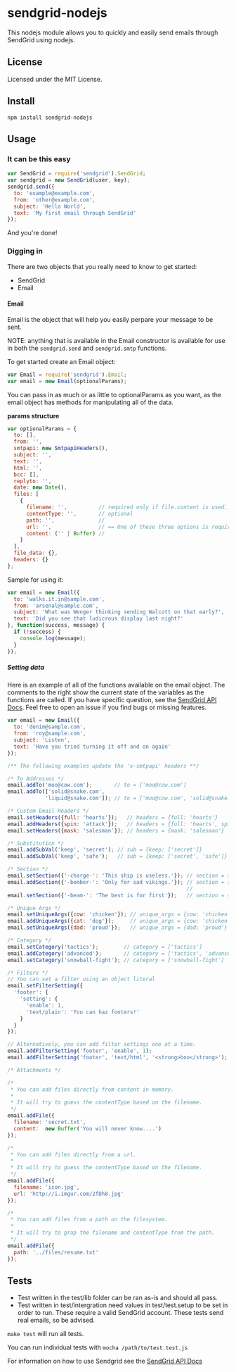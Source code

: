 # sendgrid-nodejs #
This nodejs module allows you to quickly and easily send emails through
SendGrid using nodejs.

## License ##
Licensed under the MIT License.

## Install ##

```
npm install sendgrid-nodejs
```

## Usage ##
### It can be this easy ###

```javascript
var SendGrid = require('sendgrid').SendGrid;
var sendgrid = new SendGrid(user, key);
sendgrid.send({
  to: 'example@example.com',
  from: 'other@example.com',
  subject: 'Hello World',
  text: 'My first email through SendGrid'
});
```

And you're done!

### Digging in ###
There are two objects that you really need to know to get started:
+   SendGrid
+   Email

#### Email ####
Email is the object that will help you easily perpare your message to be sent.

NOTE: anything that is available in the Email constructor is available
for use in both the `sendgrid.send` and `sendgrid.smtp` functions.

To get started create an Email object:

```javascript
var Email = require('sendgrid').Email;
var email = new Email(optionalParams);
```

You can pass in as much or as little to optionalParams as you want, as
the email object has methods for manipulating all of the data.

**params structure**

```javascript
var optionalParams = {
  to: [],
  from: '',
  smtpapi: new SmtpapiHeaders(),
  subject: '',
  text: '',
  html: '',
  bcc: [],
  replyto: '',
  date: new Date(),
  files: [
    {
      filename: '',          // required only if file.content is used.
      contentType: '',       // optional
      path: '',              //
      url: '',               // == One of these three options is required
      content: ('' | Buffer) //
    }
  ],
  file_data: {},
  headers: {}
};
```

Sample for using it:

```javascript
var email = new Email({
  to: 'walks.it.in@sample.com',
  from: 'arsenal@sample.com',
  subject: 'What was Wenger thinking sending Walcott on that early?',
  text: 'Did you see that ludicrous display last night?'
}, function(success, message) {
  if (!success) {
    console.log(message);
  }
});
```

##### Setting data #####
Here is an example of all of the functions available on the email object. The comments to the right show the current state of the variables as the functions are called. If you have specific question, see the [SendGrid API Docs](http://docs.sendgrid.com/documentation/api/). Feel free to open an issue if you find bugs or missing features.

```javascript
var email = new Email({
  to: 'denim@sample.com',
  from: 'roy@sample.com',
  subject: 'Listen',
  text: 'Have you tried turning it off and on again'
});

/** The following examples update the 'x-smtpapi' headers **/

/* To Addresses */
email.addTo('moo@cow.com');       // to = ['moo@cow.com']
email.addTo(['solid@snake.com',
            'liquid@snake.com']); // to = ['moo@cow.com', 'solid@snake.com', 'liquid@snake.com']

/* Custom Email Headers */
email.setHeaders({full: 'hearts'});   // headers = {full: 'hearts'}
email.addHeaders({spin: 'attack'});   // headers = {full: 'hearts', spin: 'attack'}
email.setHeaders({mask: 'salesman'}); // headers = {mask: 'salesman'}

/* Substitution */
email.addSubVal('keep', 'secret'); // sub = {keep: ['secret']}
email.addSubVal('keep', 'safe');   // sub = {keep: ['secret', 'safe']}

/* Section */
email.setSection({'-charge-': 'This ship is useless.'}); // section = {'-charge-': 'This ship is useless.'}
email.addSection({'-bomber-': 'Only for sad vikings.'}); // section = {'-charge-': 'This ship is useless.',
                                                         //            '-bomber-': 'Only for sad vikings.'}
email.setSection({'-beam-': 'The best is for first'});   // section = {'-beam-': 'The best is for first'}

/* Unique Args */
email.setUniqueArgs({cow: 'chicken'}); // unique_args = {cow: 'chicken'}
email.addUniqueArgs({cat: 'dog'});     // unique_args = {cow: 'chicken', cat: 'dog'}
email.setUniqueArgs({dad: 'proud'});   // unique_args = {dad: 'proud'}

/* Category */
email.setCategory('tactics');        // category = ['tactics']
email.addCategory('advanced');       // category = ['tactics', 'advanced']
email.setCategory('snowball-fight'); // category = ['snowball-fight']

/* Filters */
// You can set a filter using an object literal
email.setFilterSetting({
  'footer': {
    'setting': {
      'enable': 1,
      'text/plain': 'You can haz footers!'
    }
  }
});

// Alternatively, you can add filter settings one at a time.
email.addFilterSetting('footer', 'enable', 1);
email.addFilterSetting('footer', 'text/html', '<strong>boo</strong>');

/* Attachments */

/*
 * You can add files directly from content in memory.
 *
 * It will try to guess the contentType based on the filename.
 */
email.addFile({
  filename: 'secret.txt',
  content:  new Buffer('You will never know....')
});

/*
 * You can add files directly from a url.
 *
 * It will try to guess the contentType based on the filename.
 */
email.addFile({
  filename: 'icon.jpg',
  url: 'http://i.imgur.com/2fDh8.jpg'
});

/*
 * You can add files from a path on the filesystem.
 *
 * It will try to grap the filename and contentType from the path.
 */
email.addFile({
  path: '../files/resume.txt'
});
```

## Tests ##

* Test written in the test/lib folder can be ran as-is and should all pass.
* Test written in test/intergration need values in test/test.setup to be set in order to run. These require a valid SendGrid account. These tests send real emails, so be advised.

`make test` will run all tests.

You can run individual tests with `mocha /path/to/test.test.js`

For information on how to use Sendgrid see the [SendGrid API Docs](http://docs.sendgrid.com/documentation/api/)
